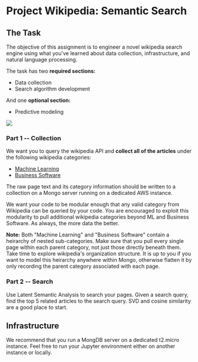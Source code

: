 # Project Wikipedia: Semantic Search

## The Task
The objective of this assignment is to engineer a novel wikipedia search engine using what you've learned about data collection, infrastructure, and natural language processing.

The task has two **required sections:**
- Data collection
- Search algorithm development

And one **optional section:** 
  - Predictive modeling

![](http://interactive.blockdiag.com/image?compression=deflate&encoding=base64&src=eJxdjrsOwjAMRXe-wlsmRhaQkDoiMSDxBW5slahtHDmGCiH-nfQxtKy-59zruhPfUsAGPjsA56XvMdIRSIbYCZKD_RncENqQuGBQ3S7TidCwxsynjZUZ1T8m4HqvJlXZnhrBJMHBbWlTDHEeSFravYUXQy_E3TKrwbioMKb5z16UmRxfXZurVY_GjegbhqJIjaXm-wNmzE4W)

### Part 1 -- Collection 

We want you to query the wikipedia API and **collect all of the articles** under the following wikipedia categories:

* [Machine Learning](https://en.wikipedia.org/wiki/Category:Machine_learning)
* [Business Software](https://en.wikipedia.org/wiki/Category:Business_software)

The raw page text and its category information should be written to a collection on a Mongo server running on a dedicated AWS instance.

We want your code to be modular enough that any valid category from Wikipedia can be queried by your code. You are encouraged to exploit this modularity to pull additional wikipedia categories beyond ML and Business Software. As always, the more data the better. 

**Note:** Both "Machine Learning" and "Business Software" contain a heirarchy of nested sub-categories. Make sure that you pull every single page within each parent category, not just those directly beneath them. Take time to explore wikipedia's organization structure. It is up to you if you want to model this heirarchy anywhere within Mongo, otherwise flatten it by only recording the parent category associated with each page.


### Part 2 -- Search 

Use Latent Semantic Analysis to search your pages. Given a search query, find the top 5 related articles to the search query. SVD and cosine similarity are a good place to start. 


## Infrastructure

We recommend that you run a MongDB server on a dedicated t2.micro instance. Feel free to run your Jupyter environment either on another instance or locally.
